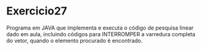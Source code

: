 # Exercicio27
Programa em JAVA que implementa e executa o código de pesquisa linear dado em aula, incluindo códigos para INTERROMPER a varredura completa do vetor, quando o elemento procurado é encontrado.
